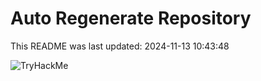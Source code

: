 # Auto Regenerate Repository

This README was last updated: 2024-11-13 10:43:48

 ![TryHackMe](https://tryhackme.com/badge/533634)